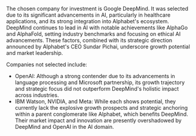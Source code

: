 The chosen company for investment is Google DeepMind. It was selected due to its significant advancements in AI, particularly in healthcare applications, and its strong integration into Alphabet's ecosystem. DeepMind continues to lead in AI with notable achievements like AlphaGo and AlphaFold, setting industry benchmarks and focusing on ethical AI advancements. These factors, combined with its strategic direction announced by Alphabet's CEO Sundar Pichai, underscore growth potential and market leadership.

Companies not selected include:
- OpenAI: Although a strong contender due to its advancements in language processing and Microsoft partnership, its growth trajectory and strategic focus did not outperform DeepMind's holistic impact across industries.
- IBM Watson, NVIDIA, and Meta: While each shows potential, they currently lack the explosive growth prospects and strategic anchoring within a parent conglomerate like Alphabet, which benefits DeepMind. Their market impact and innovation are presently overshadowed by DeepMind and OpenAI in the AI domain.